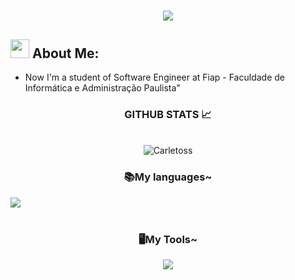    <h1 align="center">
   <img src="https://readme-typing-svg.herokuapp.com/?font=Righteous&size=35&center=true&vCenter=true&width=500&height=70&duration=4000&color=800080&lines=Welcome+There!+👋;+I'm+Carlos+Goes!" />
</h1>

<!-- GitHub Stats -->
## <img src="https://i.pinimg.com/originals/c7/73/e5/c773e5cc1479ed47e2709a49f529a9b7.gif" width="30"> **About Me:** 
-  Now I'm a student of Software Engineer at Fiap -  Faculdade de Informática e Administração Paulista"


<div style="text-align: center;" align="center">
  <h3> GITHUB STATS 📈</h3>
  <br>
<!-- GitHub Stats -->

  <!-- Streak Stats -->
  <div align="center">
    <img align="center" src="https://github-readme-stats.vercel.app/api/top-langs?username=Carletoss&show_icons=true&locale=en&layout=compact&theme=midnight-purple&hide_border=true" alt="Carletoss" "/>
    <br>
</div>


 
   <!-- Language e tools -->

<h3 aling="left">📚My languages~</h3>

<div align="left">
  <img src="https://skillicons.dev/icons?i=python,html,css,js,react" /> <br><br>
  <img width="8" />
</div>

<h3 aling="left">🖥️My Tools~</h3>
<div aling="left">
  <img src="https://skillicons.dev/icons?i=vscode,pycharm" /> <br><br>
  <img width="8" />   
</div>

<div style="text-align: center;" align="center">

   <!-- redes sociais -->
